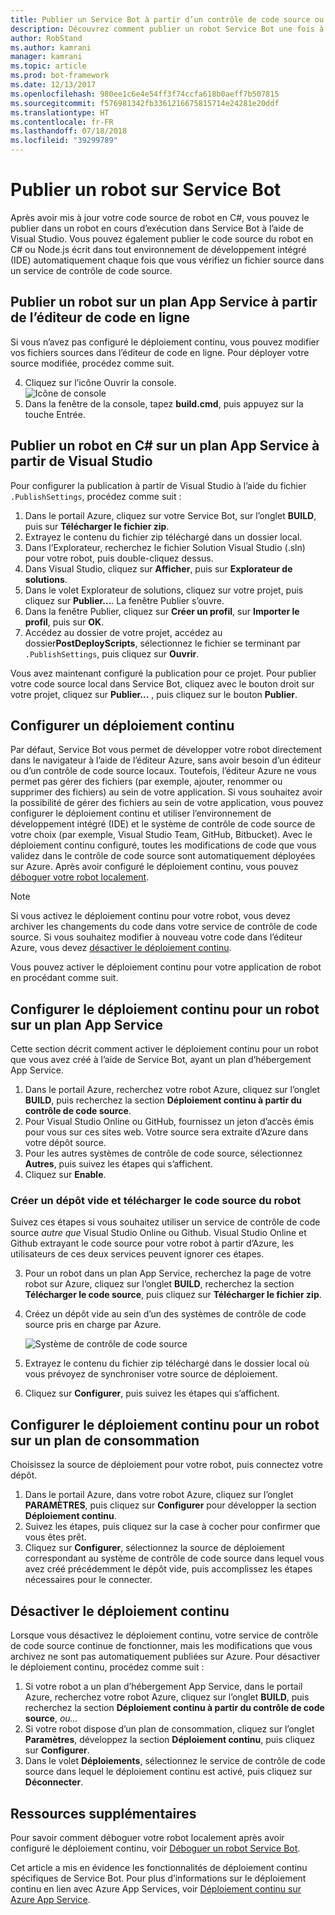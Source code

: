 ```yaml
---
title: Publier un Service Bot à partir d’un contrôle de code source ou de Visual Studio | Microsoft Docs
description: Découvrez comment publier un robot Service Bot une fois à partir de Visual Studio ou en continu à partir d’un contrôle de code source.
author: RobStand
ms.author: kamrani
manager: kamrani
ms.topic: article
ms.prod: bot-framework
ms.date: 12/13/2017
ms.openlocfilehash: 980ee1c6e4e54ff3f74ccfa618b0aeff7b507815
ms.sourcegitcommit: f576981342fb3361216675815714e24281e20ddf
ms.translationtype: HT
ms.contentlocale: fr-FR
ms.lasthandoff: 07/18/2018
ms.locfileid: "39299789"
---
```

# <a name="publish-a-bot-to-bot-service"></a>Publier un robot sur Service Bot

Après avoir mis à jour votre code source de robot en C#, vous pouvez le publier dans un robot en cours d’exécution dans Service Bot à l’aide de Visual Studio. Vous pouvez également publier le code source du robot en C# ou Node.js écrit dans tout environnement de développement intégré (IDE) automatiquement chaque fois que vous vérifiez un fichier source dans un service de contrôle de code source.


## <a name="publish-a-bot-on-app-service-plan-from-the-online-code-editor"></a>Publier un robot sur un plan App Service à partir de l’éditeur de code en ligne

Si vous n’avez pas configuré le déploiement continu, vous pouvez modifier vos fichiers sources dans l’éditeur de code en ligne. Pour déployer votre source modifiée, procédez comme suit.

4. Cliquez sur l’icône Ouvrir la console.  
    ![Icône de console](~/media/azure-bot-service-console-icon.png)
2. Dans la fenêtre de la console, tapez **build.cmd**, puis appuyez sur la touche Entrée.


## <a name="publish-c-bot-on-app-service-plan-from-visual-studio"></a>Publier un robot en C# sur un plan App Service à partir de Visual Studio 

Pour configurer la publication à partir de Visual Studio à l’aide du fichier `.PublishSettings`, procédez comme suit :

1. Dans le portail Azure, cliquez sur votre Service Bot, sur l’onglet **BUILD**, puis sur **Télécharger le fichier zip**.
3. Extrayez le contenu du fichier zip téléchargé dans un dossier local.
4. Dans l’Explorateur, recherchez le fichier Solution Visual Studio (.sln) pour votre robot, puis double-cliquez dessus.
4. Dans Visual Studio, cliquez sur **Afficher**, puis sur **Explorateur de solutions**.
5. Dans le volet Explorateur de solutions, cliquez sur votre projet, puis cliquez sur **Publier...**. La fenêtre Publier s’ouvre. 
6. Dans la fenêtre Publier, cliquez sur **Créer un profil**, sur **Importer le profil**, puis sur **OK**.
7. Accédez au dossier de votre projet, accédez au dossier**PostDeployScripts**, sélectionnez le fichier se terminant par `.PublishSettings`, puis cliquez sur **Ouvrir**.

Vous avez maintenant configuré la publication pour ce projet. Pour publier votre code source local dans Service Bot, cliquez avec le bouton droit sur votre projet, cliquez sur **Publier...** , puis cliquez sur le bouton **Publier**. 

## <a name="set-up-continuous-deployment"></a>Configurer un déploiement continu

Par défaut, Service Bot vous permet de développer votre robot directement dans le navigateur à l’aide de l’éditeur Azure, sans avoir besoin d’un éditeur ou d’un contrôle de code source locaux. Toutefois, l’éditeur Azure ne vous permet pas gérer des fichiers (par exemple, ajouter, renommer ou supprimer des fichiers) au sein de votre application. Si vous souhaitez avoir la possibilité de gérer des fichiers au sein de votre application, vous pouvez configurer le déploiement continu et utiliser l’environnement de développement intégré (IDE) et le système de contrôle de code source de votre choix (par exemple, Visual Studio Team, GitHub, Bitbucket). Avec le déploiement continu configuré, toutes les modifications de code que vous validez dans le contrôle de code source sont automatiquement déployées sur Azure. Après avoir configuré le déploiement continu, vous pouvez [déboguer votre robot localement](bot-service-debug-bot.md).

> [!NOTE]
> Si vous activez le déploiement continu pour votre robot, vous devez archiver les changements du code dans votre service de contrôle de code source. Si vous souhaitez modifier à nouveau votre code dans l’éditeur Azure, vous devez [désactiver le déploiement continu](#disable-continuous-deployment).

Vous pouvez activer le déploiement continu pour votre application de robot en procédant comme suit.

## <a name="set-up-continuous-deployment-for-a-bot-on-an-app-service-plan"></a>Configurer le déploiement continu pour un robot sur un plan App Service

Cette section décrit comment activer le déploiement continu pour un robot que vous avez créé à l’aide de Service Bot, ayant un plan d’hébergement App Service.

1. Dans le portail Azure, recherchez votre robot Azure, cliquez sur l’onglet **BUILD**, puis recherchez la section **Déploiement continu à partir du contrôle de code source**.
2. Pour Visual Studio Online ou GitHub, fournissez un jeton d’accès émis pour vous sur ces sites web. Votre source sera extraite d’Azure dans votre dépôt source.
3. Pour les autres systèmes de contrôle de code source, sélectionnez **Autres**, puis suivez les étapes qui s’affichent. 
3. Cliquez sur **Enable**.  

### <a name="create-an-empty-repository-and-download-bot-source-code"></a>Créer un dépôt vide et télécharger le code source du robot

Suivez ces étapes si vous souhaitez utiliser un service de contrôle de code source *autre que* Visual Studio Online ou Github. Visual Studio Online et Github extrayant le code source pour votre robot à partir d’Azure, les utilisateurs de ces deux services peuvent ignorer ces étapes.

3. Pour un robot dans un plan App Service, recherchez la page de votre robot sur Azure, cliquez sur l’onglet **BUILD**, recherchez la section **Télécharger le code source**, puis cliquez sur **Télécharger le fichier zip**.
1. Créez un dépôt vide au sein d’un des systèmes de contrôle de code source pris en charge par Azure.

    ![Système de contrôle de code source](~/media/continuous-integration-sourcecontrolsystem.png)

3. Extrayez le contenu du fichier zip téléchargé dans le dossier local où vous prévoyez de synchroniser votre source de déploiement.
4. Cliquez sur **Configurer**, puis suivez les étapes qui s’affichent. 

## <a name="set-up-continuous-deployment-for-a-bot-on-a-consumption-plan"></a>Configurer le déploiement continu pour un robot sur un plan de consommation 

Choisissez la source de déploiement pour votre robot, puis connectez votre dépôt. 

1. Dans le portail Azure, dans votre robot Azure, cliquez sur l’onglet **PARAMÈTRES**, puis cliquez sur **Configurer** pour développer la section **Déploiement continu**.  
2. Suivez les étapes, puis cliquez sur la case à cocher pour confirmer que vous êtes prêt. 
3. Cliquez sur **Configurer**, sélectionnez la source de déploiement correspondant au système de contrôle de code source dans lequel vous avez créé précédemment le dépôt vide, puis accomplissez les étapes nécessaires pour le connecter.   


## <a name="disable-continuous-deployment"></a>Désactiver le déploiement continu 

Lorsque vous désactivez le déploiement continu, votre service de contrôle de code source continue de fonctionner, mais les modifications que vous archivez ne sont pas automatiquement publiées sur Azure. Pour désactiver le déploiement continu, procédez comme suit :

1. Si votre robot a un plan d’hébergement App Service, dans le portail Azure, recherchez votre robot Azure, cliquez sur l’onglet **BUILD**, puis recherchez la section **Déploiement continu à partir du contrôle de code source**, *ou...* 
2. Si votre robot dispose d’un plan de consommation, cliquez sur l’onglet **Paramètres**, développez la section **Déploiement continu**, puis cliquez sur **Configurer**.
3. Dans le volet **Déploiements**, sélectionnez le service de contrôle de code source dans lequel le déploiement continu est activé, puis cliquez sur **Déconnecter**.  


## <a name="additional-resources"></a>Ressources supplémentaires

Pour savoir comment déboguer votre robot localement après avoir configuré le déploiement continu, voir [Déboguer un robot Service Bot](bot-service-debug-bot.md).

Cet article a mis en évidence les fonctionnalités de déploiement continu spécifiques de Service Bot. Pour plus d’informations sur le déploiement continu en lien avec Azure App Services, voir <a href="https://azure.microsoft.com/en-us/documentation/articles/app-service-continuous-deployment/" target="_blank">Déploiement continu sur Azure App Service</a>.
